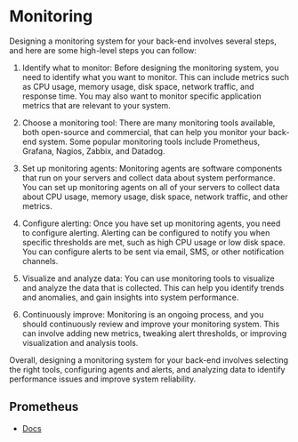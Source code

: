 # Monitoring

Designing a monitoring system for your back-end involves several steps, and here are some high-level steps you can follow:

1. Identify what to monitor: Before designing the monitoring system, you need to identify what you want to monitor. This can include metrics such as CPU usage, memory usage, disk space, network traffic, and response time. You may also want to monitor specific application metrics that are relevant to your system.

2. Choose a monitoring tool: There are many monitoring tools available, both open-source and commercial, that can help you monitor your back-end system. Some popular monitoring tools include Prometheus, Grafana, Nagios, Zabbix, and Datadog.

3. Set up monitoring agents: Monitoring agents are software components that run on your servers and collect data about system performance. You can set up monitoring agents on all of your servers to collect data about CPU usage, memory usage, disk space, network traffic, and other metrics.

4. Configure alerting: Once you have set up monitoring agents, you need to configure alerting. Alerting can be configured to notify you when specific thresholds are met, such as high CPU usage or low disk space. You can configure alerts to be sent via email, SMS, or other notification channels.

5. Visualize and analyze data: You can use monitoring tools to visualize and analyze the data that is collected. This can help you identify trends and anomalies, and gain insights into system performance.

6. Continuously improve: Monitoring is an ongoing process, and you should continuously review and improve your monitoring system. This can involve adding new metrics, tweaking alert thresholds, or improving visualization and analysis tools.

Overall, designing a monitoring system for your back-end involves selecting the right tools, configuring agents and alerts, and analyzing data to identify performance issues and improve system reliability.

## Prometheus

- [Docs](https://prometheus.io/docs/introduction/overview/)
